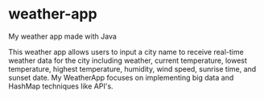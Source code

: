 # weather-app
My weather app made with Java 

This weather app allows users to input a city name to receive real-time weather data for the city including
weather, current temperature, lowest temperature, highest temperature, humidity, wind speed, sunrise time,
and sunset date. My WeatherApp focuses on implementing big data and HashMap techniques like API's.
